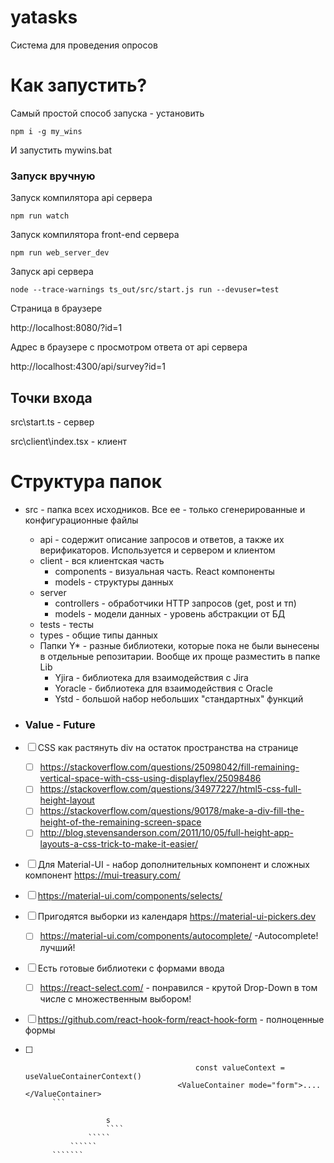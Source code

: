 # yatasks

Система для проведения опросов

# Как запустить?

Самый простой способ запуска - установить

`npm i -g my_wins`

И запустить mywins.bat

### Запуск вручную

Запуск компилятора api сервера

`npm run watch`

Запуск компилятора front-end сервера

`npm run web_server_dev`

Запуск api сервера

`node --trace-warnings ts_out/src/start.js run --devuser=test`

Страница в браузере

http://localhost:8080/?id=1

Адрес в браузере с просмотром ответа от api сервера

http://localhost:4300/api/survey?id=1

## Точки входа

src\start.ts - сервер

src\client\index.tsx - клиент

# Структура папок

-   src - папка всех исходников. Все ее - только сгенерированные и конфигурационные файлы

    -   api - содержит описание запросов и ответов, а также их верификаторов. Используется и сервером и клиентом
    -   client - вся клиентская часть
        -   components - визуальная часть. React компоненты
        -   models - структуры данных
    -   server
        -   controllers - обработчики HTTP запросов (get, post и тп)
        -   models - модели данных - уровень абстракции от БД
    -   tests - тесты
    -   types - общие типы данных
    -   Папки Y\* - разные библиотеки, которые пока не были вынесены в отдельные репозитарии. Вообще их проще разместить в папке Lib
        -   Yjira - библиотека для взаимодействия с Jira
        -   Yoracle - библиотека для взаимодействия с Oracle
        -   Ystd - большой набор небольших "стандартных" функций

-   ### Value - Future

-   [ ] CSS как растянуть div на остаток пространства на странице

    -   [ ] https://stackoverflow.com/questions/25098042/fill-remaining-vertical-space-with-css-using-displayflex/25098486
    -   [ ] https://stackoverflow.com/questions/34977227/html5-css-full-height-layout
    -   [ ] https://stackoverflow.com/questions/90178/make-a-div-fill-the-height-of-the-remaining-screen-space
    -   [ ] http://blog.stevensanderson.com/2011/10/05/full-height-app-layouts-a-css-trick-to-make-it-easier/

-   [ ] Для Material-UI - набор дополнительных компонент и сложных компонент
        https://mui-treasury.com/
-   [ ] https://material-ui.com/components/selects/

-   [ ] Пригодятся выборки из календаря https://material-ui-pickers.dev

    -   [ ] https://material-ui.com/components/autocomplete/ -Autocomplete! лучший!

-   [ ] Есть готовые библиотеки с формами ввода

    -   [ ] https://react-select.com/ - понравился - крутой Drop-Down в том числе с множественным выбором!

-   [ ] https://github.com/react-hook-form/react-hook-form - полноценные формы

-   [ ] ```````
                                        const valueContext = useValueContainerContext()
                                    <ValueContainer mode="form">....</ValueContainer>
        ```

                    s
                    ````
                `````
            ``````
        ```````
